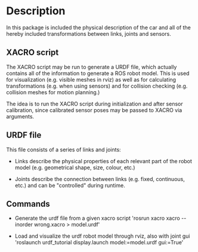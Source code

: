 # Description

In this package is included the physical description of the car and all of the hereby included transformations between links, joints and sensors.

## XACRO script

The XACRO script may be run to generate a URDF file, which actually contains all of the information to generate a ROS robot model. This is used for visualization (e.g. visible meshes in rviz) as well as for calculating transformations (e.g. when using sensors) and for collision checking (e.g. collision meshes for motion planning.)

The idea is to run the XACRO script during initialization and after sensor calibration, since calibrated sensor poses may be passed to XACRO via arguments.

## URDF file

This file consists of a series of links and joints:

- Links describe the physical properties of each relevant part of the robot model (e.g. geometrical shape, size, colour, etc.)

- Joints describe the connection between links (e.g. fixed, continuous, etc.) and can be "controlled" during runtime.

## Commands

- Generate the urdf file from a given xacro script
'rosrun xacro xacro --inorder wrong.xacro > model.urdf'

- Load and visualize the urdf robot model through rviz, also with joint gui
'roslaunch urdf_tutorial display.launch model:=model.urdf gui:=True'

